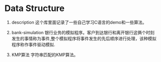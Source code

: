 # Data Structure

1. description
这个库里面记录了一些自己学习C语言的demo和一些算法。

2. bank-simulation
银行业务的模拟程序。客户到达银行和离开银行这俩个时刻发生的事情称为事件,整个模拟程序将事件发生的先后顺序进行处理，该种模拟程序称作事件驱动模拟.

3. KMP算法
字符串匹配的KMP算法。
